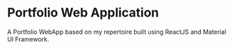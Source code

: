 # Portfolio Web Application

A Portfolio WebApp based on my repertoire built using ReactJS and Material UI Framework.